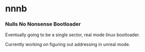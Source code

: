 # nnnb
### Nulls No Nonsense Bootloader

Eventually going to be a single sector, real mode linux bootloader.

Currently working on figuring out addressing in unreal mode.
